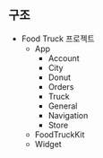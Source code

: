 ## 구조
- Food Truck 프로젝트
	- App
		- Account
		- City
		- Donut
		- Orders
		- Truck
		- General
		- Navigation
		- Store
	- FoodTruckKit 
	- Widget